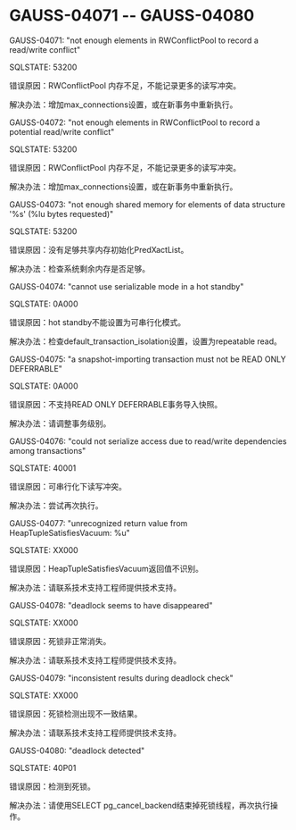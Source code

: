 # GAUSS-04071 -- GAUSS-04080

GAUSS-04071: "not enough elements in RWConflictPool to record a read/write conflict"

SQLSTATE: 53200

错误原因：RWConflictPool 内存不足，不能记录更多的读写冲突。

解决办法：增加max\_connections设置，或在新事务中重新执行。

GAUSS-04072: "not enough elements in RWConflictPool to record a potential read/write conflict"

SQLSTATE: 53200

错误原因：RWConflictPool 内存不足，不能记录更多的读写冲突。

解决办法：增加max\_connections设置，或在新事务中重新执行。

GAUSS-04073: "not enough shared memory for elements of data structure '%s' \(%lu bytes requested\)"

SQLSTATE: 53200

错误原因：没有足够共享内存初始化PredXactList。

解决办法：检查系统剩余内存是否足够。

GAUSS-04074: "cannot use serializable mode in a hot standby"

SQLSTATE: 0A000

错误原因：hot standby不能设置为可串行化模式。

解决办法：检查default\_transaction\_isolation设置，设置为repeatable read。

GAUSS-04075: "a snapshot-importing transaction must not be READ ONLY DEFERRABLE"

SQLSTATE: 0A000

错误原因：不支持READ ONLY DEFERRABLE事务导入快照。

解决办法：请调整事务级别。

GAUSS-04076: "could not serialize access due to read/write dependencies among transactions"

SQLSTATE: 40001

错误原因：可串行化下读写冲突。

解决办法：尝试再次执行。

GAUSS-04077: "unrecognized return value from HeapTupleSatisfiesVacuum: %u"

SQLSTATE: XX000

错误原因：HeapTupleSatisfiesVacuum返回值不识别。

解决办法：请联系技术支持工程师提供技术支持。

GAUSS-04078: "deadlock seems to have disappeared"

SQLSTATE: XX000

错误原因：死锁非正常消失。

解决办法：请联系技术支持工程师提供技术支持。

GAUSS-04079: "inconsistent results during deadlock check"

SQLSTATE: XX000

错误原因：死锁检测出现不一致结果。

解决办法：请联系技术支持工程师提供技术支持。

GAUSS-04080: "deadlock detected"

SQLSTATE: 40P01

错误原因：检测到死锁。

解决办法：请使用SELECT pg\_cancel\_backend结束掉死锁线程，再次执行操作。

